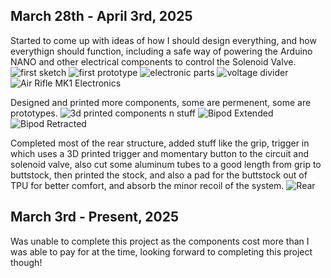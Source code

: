 ## March 28th - April 3rd, 2025
Started to come up with ideas of how I should design everything, and how everythign should function, including a safe way of powering the Arduino NANO and other electrical components to control the Solenoid Valve.
![first sketch](https://github.com/user-attachments/assets/d874db80-838c-4f01-9d63-5c040f64a9f1)
![first prototype](https://github.com/user-attachments/assets/23172da3-ec70-4eed-981c-51003b49a6fb)
![electronic parts](https://github.com/user-attachments/assets/0126d33a-1849-4a74-8fa7-2628983b384f)
![voltage divider](https://github.com/user-attachments/assets/df0ad2d7-d3d8-4dd2-a391-22f0aae6e215)
![Air Rifle MK1 Electronics](https://github.com/user-attachments/assets/816acd7b-dbca-4478-9467-6d0a2360fcb4)

Designed and printed more components, some are permenent, some are prototypes.
![3d printed components n stuff](https://github.com/user-attachments/assets/26a9ec28-5816-4776-8c24-4851ce36ef81)
![Bipod Extended](https://github.com/user-attachments/assets/53178bda-7fa7-4c4e-a31c-a5edd2364e7a)
![Bipod Retracted](https://github.com/user-attachments/assets/c068dfc3-da5c-420d-bb31-56b5b156998a)

Completed most of the rear structure, added stuff like the grip, trigger in which uses a 3D printed trigger and momentary button to the circuit and solenoid valve, also cut some aluminum tubes to a good length from grip to buttstock, then printed the stock, and also a pad for the buttstock out of TPU for better comfort, and absorb the minor recoil of the system.
![Rear](https://github.com/user-attachments/assets/254bff8c-868a-44c3-9c52-2153daca8dab)

## March 3rd - Present, 2025

Was unable to complete this project as the components cost more than I was able to pay for at the time, looking forward to completing this project though!







